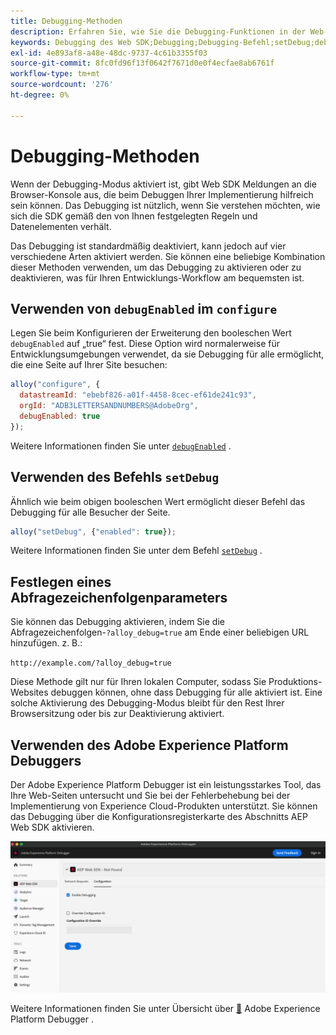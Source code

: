 ```yaml
---
title: Debugging-Methoden
description: Erfahren Sie, wie Sie die Debugging-Funktionen in der Web-SDK umschalten.
keywords: Debugging des Web SDK;Debugging;Debugging-Befehl;setDebug;debugEnabled;debug
exl-id: 4e893af8-a48e-48dc-9737-4c61b3355f03
source-git-commit: 8fc0fd96f13f0642f7671d0e0f4ecfae8ab6761f
workflow-type: tm+mt
source-wordcount: '276'
ht-degree: 0%

---
```


# Debugging-Methoden

Wenn der Debugging-Modus aktiviert ist, gibt Web SDK Meldungen an die Browser-Konsole aus, die beim Debuggen Ihrer Implementierung hilfreich sein können. Das Debugging ist nützlich, wenn Sie verstehen möchten, wie sich die SDK gemäß den von Ihnen festgelegten Regeln und Datenelementen verhält.

Das Debugging ist standardmäßig deaktiviert, kann jedoch auf vier verschiedene Arten aktiviert werden. Sie können eine beliebige Kombination dieser Methoden verwenden, um das Debugging zu aktivieren oder zu deaktivieren, was für Ihren Entwicklungs-Workflow am bequemsten ist.

## Verwenden von `debugEnabled` im `configure`

Legen Sie beim Konfigurieren der Erweiterung den booleschen Wert `debugEnabled` auf „true“ fest. Diese Option wird normalerweise für Entwicklungsumgebungen verwendet, da sie Debugging für alle ermöglicht, die eine Seite auf Ihrer Site besuchen:

```js
alloy("configure", {
  datastreamId: "ebebf826-a01f-4458-8cec-ef61de241c93",
  orgId: "ADB3LETTERSANDNUMBERS@AdobeOrg",
  debugEnabled: true
});
```

Weitere Informationen finden Sie unter [`debugEnabled`](../commands/configure/debugenabled.md) .

## Verwenden des Befehls `setDebug`

Ähnlich wie beim obigen booleschen Wert ermöglicht dieser Befehl das Debugging für alle Besucher der Seite.

```js
alloy("setDebug", {"enabled": true});
```

Weitere Informationen finden Sie unter dem Befehl [`setDebug`](../commands/setdebug.md) .

## Festlegen eines Abfragezeichenfolgenparameters

Sie können das Debugging aktivieren, indem Sie die Abfragezeichenfolgen-`?alloy_debug=true` am Ende einer beliebigen URL hinzufügen. z. B.:

`http://example.com/?alloy_debug=true`

Diese Methode gilt nur für Ihren lokalen Computer, sodass Sie Produktions-Websites debuggen können, ohne dass Debugging für alle aktiviert ist. Eine solche Aktivierung des Debugging-Modus bleibt für den Rest Ihrer Browsersitzung oder bis zur Deaktivierung aktiviert.

## Verwenden des Adobe Experience Platform Debuggers

Der Adobe Experience Platform Debugger ist ein leistungsstarkes Tool, das Ihre Web-Seiten untersucht und Sie bei der Fehlerbehebung bei der Implementierung von Experience Cloud-Produkten unterstützt. Sie können das Debugging über die Konfigurationsregisterkarte des Abschnitts AEP Web SDK aktivieren.

![Debugger aktivieren](../assets/enable-debugging.png)

Weitere Informationen finden Sie unter Übersicht über [&#128279;](/help/debugger/home.md) Adobe Experience Platform Debugger .
